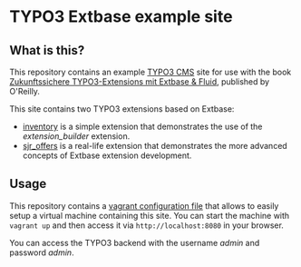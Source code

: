 TYPO3 Extbase example site
==========================

What is this?
-------------

This repository contains an example [TYPO3 CMS](http://typo3.org) site for
use with the book [Zukunftssichere TYPO3-Extensions mit Extbase & Fluid](http://www.oreilly.de/catalog/typo3ext2ger/),
published by O'Reilly.

This site contains two TYPO3 extensions based on Extbase:

- [inventory](html/typo3conf/ext/inventory) is a simple extension that demonstrates
  the use of the *extension_builder* extension.
- [sjr_offers](https://github.com/martin-helmich/typo3-sjroffers) is a real-life
  extension that demonstrates the more advanced concepts of Extbase extension
  development.

Usage
-----

This repository contains a [vagrant configuration file](Vagrantfile) that allows
to easily setup a virtual machine containing this site. You can start the machine
with `vagrant up` and then access it via `http://localhost:8080` in your browser.

You can access the TYPO3 backend with the username *admin* and password *admin*.
